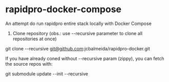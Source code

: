 # rapidpro-docker-compose
An attempt do run rapidpro entire stack locally with Docker Compose

1. Clone repository (obs.: use --recursive parameter to clone all repositories at once)

git clone --recursive git@github.com:jcbalmeida/rapidpro-docker.git

If you have already coned without --recursive param (zippy), you can fetch the source repos with:

git submodule update --init --recursive